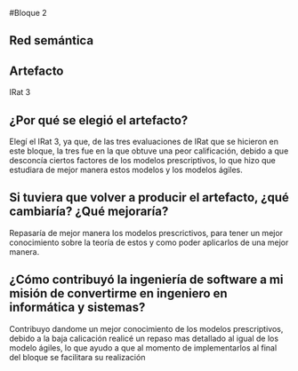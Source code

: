 #Bloque 2
## Red semántica
## Artefacto
IRat 3

## ¿Por qué se elegió el artefacto?

Elegí el IRat 3, ya que, de las tres evaluaciones de IRat que se hicieron en este bloque, la tres fue en la que obtuve una peor calificación, debido a que desconcía ciertos factores de los modelos prescriptivos, lo que hizo que estudiara de mejor manera estos modelos y los modelos ágiles.

## Si tuviera que volver a producir el artefacto, ¿qué cambiaría? ¿Qué mejoraría?

Repasaría de mejor manera los modelos prescrictivos, para tener un mejor conocimiento sobre la teoría de estos y como poder aplicarlos de una mejor manera.

## ¿Cómo contribuyó la ingeniería de software a mi misión de convertirme en ingeniero en informática y sistemas?

Contribuyo dandome un mejor conocimiento de los modelos prescriptivos, debido a la baja calicación realicé un repaso mas detallado al igual de los modelo ágiles, lo que ayudo a que al momento de implementarlos al final del bloque se facilitara su realización


